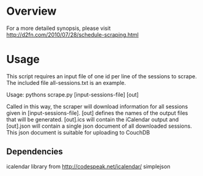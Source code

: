 # Overview

For a more detailed synopsis, please visit
http://d2fn.com/2010/07/28/schedule-scraping.html

# Usage
This script requires an input file of one id per line of the sessions to scrape.  The included file all-sessions.txt is an example.

Usage:
pythons scrape.py [input-sessions-file] [out]

Called in this way, the scraper will download information for all sessions given in [input-sessions-file].  [out] defines the names of the output files that will be generated.  [out].ics will contain the iCalendar output and [out].json will contain a single json document of all downloaded sessions.  This json document is suitable for uploading to CouchDB

## Dependencies
icalendar library from http://codespeak.net/icalendar/
simplejson

